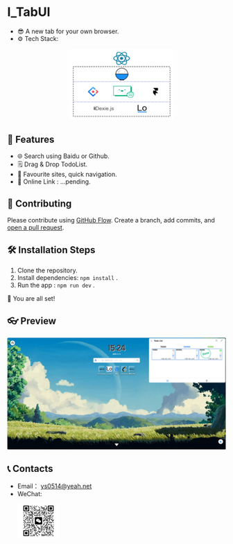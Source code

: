 # I_TabUI

- 😎 A new tab for your own browser.
- ⚙️ Tech Stack: <p/>
  <div align="center"> <img src="./assets/techStack.jpg" style="width:50%;height:auto;"> </div>

## 👻 Features

- 🌐 Search using Baidu or Github.
- 🗒 Drag & Drop TodoList.
- 📂 Favourite sites, quick navigation.
- 🔗 Online Link : ...pending.

## 🤩 Contributing

Please contribute using [GitHub Flow](https://guides.github.com/introduction/flow). Create a branch, add commits, and [open a pull request](https://github.com/rahuldkjain/github-profile-readme-generator/compare).

## 🛠️ Installation Steps

1. Clone the repository.
2. Install dependencies: `npm install` .
3. Run the app : `npm run dev` . <br/>

🌟 You are all set!

## 👓 Preview

![image](./assets/preview.jpg)

## 📞 Contacts

- Email： ys0514@yeah.net
- WeChat: <p/> <img src="./assets/wechat.jpg" style="width:20%;height:auto;">
